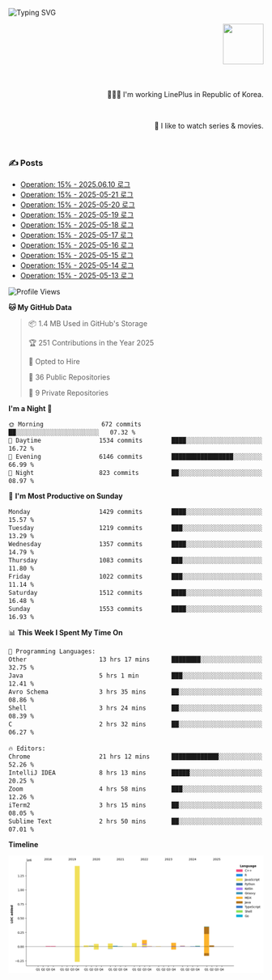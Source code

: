 ![Typing SVG](https://readme-typing-svg.herokuapp.com/?lines=Hello,+I'm+Changkwon+😎&height=150&width=1024&size=40&color=458588&background=282828&center=true&vCenter=true&multiline=false&duration=2000&pause=0)

<div align=right>
  <a href="https://github.com/devxb/gitanimals">
    <img
      src="https://render.gitanimals.org/lines/spearkkk?pet-id=624227435622945015"
      width="80"
      height="80"
    />
  </a>
  <br/>
  <br/>  
  <br/>
  
  👨🏼‍💻 I'm working LinePlus in Republic of Korea.
  
  <br/>
  
  🍿 I like to watch series & movies.
  
  <br/>

</div>
  
<div align=left>
  
  <div>
    
  ### ✍️ Posts
    
  </div>
  
  <!-- BLOGPOSTS:START -->
- [Operation: 15% - 2025.06.10 로그](https://spearkkk.dev/kr/blog/operation-15-log-2025-06-10)
- [Operation: 15% - 2025-05-21 로그](https://spearkkk.dev/kr/blog/operation-15-log-2025-05-21)
- [Operation: 15% - 2025-05-20 로그](https://spearkkk.dev/kr/blog/operation-15-log-2025-05-20)
- [Operation: 15% - 2025-05-19 로그](https://spearkkk.dev/kr/blog/operation-15-log-2025-05-19)
- [Operation: 15% - 2025-05-18 로그](https://spearkkk.dev/kr/blog/operation-15-log-2025-05-18)
- [Operation: 15% - 2025-05-17 로그](https://spearkkk.dev/kr/blog/operation-15-log-2025-05-17)
- [Operation: 15% - 2025-05-16 로그](https://spearkkk.dev/kr/blog/operation-15-log-2025-05-16)
- [Operation: 15% - 2025-05-15 로그](https://spearkkk.dev/kr/blog/operation-15-log-2025-05-15)
- [Operation: 15% - 2025-05-14 로그](https://spearkkk.dev/kr/blog/operation-15-log-2025-05-14)
- [Operation: 15% - 2025-05-13 로그](https://spearkkk.dev/kr/blog/operation-15-log-2025-05-13)
<!-- BLOGPOSTS:END -->

  
<!--START_SECTION:waka-->
![Profile Views](http://img.shields.io/badge/Profile%20Views-0-blue)

**🐱 My GitHub Data** 

> 📦 1.4 MB Used in GitHub's Storage 
 > 
> 🏆 251 Contributions in the Year 2025
 > 
> 💼 Opted to Hire
 > 
> 📜 36 Public Repositories 
 > 
> 🔑 9 Private Repositories 
 > 
**I'm a Night 🦉** 

```text
🌞 Morning                672 commits         ██░░░░░░░░░░░░░░░░░░░░░░░   07.32 % 
🌆 Daytime                1534 commits        ████░░░░░░░░░░░░░░░░░░░░░   16.72 % 
🌃 Evening                6146 commits        █████████████████░░░░░░░░   66.99 % 
🌙 Night                  823 commits         ██░░░░░░░░░░░░░░░░░░░░░░░   08.97 % 
```
📅 **I'm Most Productive on Sunday** 

```text
Monday                   1429 commits        ████░░░░░░░░░░░░░░░░░░░░░   15.57 % 
Tuesday                  1219 commits        ███░░░░░░░░░░░░░░░░░░░░░░   13.29 % 
Wednesday                1357 commits        ████░░░░░░░░░░░░░░░░░░░░░   14.79 % 
Thursday                 1083 commits        ███░░░░░░░░░░░░░░░░░░░░░░   11.80 % 
Friday                   1022 commits        ███░░░░░░░░░░░░░░░░░░░░░░   11.14 % 
Saturday                 1512 commits        ████░░░░░░░░░░░░░░░░░░░░░   16.48 % 
Sunday                   1553 commits        ████░░░░░░░░░░░░░░░░░░░░░   16.93 % 
```


📊 **This Week I Spent My Time On** 

```text
💬 Programming Languages: 
Other                    13 hrs 17 mins      ████████░░░░░░░░░░░░░░░░░   32.75 % 
Java                     5 hrs 1 min         ███░░░░░░░░░░░░░░░░░░░░░░   12.41 % 
Avro Schema              3 hrs 35 mins       ██░░░░░░░░░░░░░░░░░░░░░░░   08.86 % 
Shell                    3 hrs 24 mins       ██░░░░░░░░░░░░░░░░░░░░░░░   08.39 % 
C                        2 hrs 32 mins       ██░░░░░░░░░░░░░░░░░░░░░░░   06.27 % 

🔥 Editors: 
Chrome                   21 hrs 12 mins      █████████████░░░░░░░░░░░░   52.26 % 
IntelliJ IDEA            8 hrs 13 mins       █████░░░░░░░░░░░░░░░░░░░░   20.25 % 
Zoom                     4 hrs 58 mins       ███░░░░░░░░░░░░░░░░░░░░░░   12.26 % 
iTerm2                   3 hrs 15 mins       ██░░░░░░░░░░░░░░░░░░░░░░░   08.05 % 
Sublime Text             2 hrs 50 mins       ██░░░░░░░░░░░░░░░░░░░░░░░   07.01 % 
```

**Timeline**

![Lines of Code chart](https://raw.githubusercontent.com/spearkkk/spearkkk/main/assets/bar_graph.png)


<!--END_SECTION:waka-->
</div>

